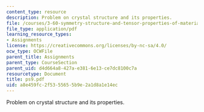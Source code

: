 ```yaml
---
content_type: resource
description: Problem on crystal structure and its properties.
file: /courses/3-60-symmetry-structure-and-tensor-properties-of-materials-fall-2005/a8e459fc2f5355655b9e2a1d8a1e14ec_ps9.pdf
file_type: application/pdf
learning_resource_types:
- Assignments
license: https://creativecommons.org/licenses/by-nc-sa/4.0/
ocw_type: OCWFile
parent_title: Assignments
parent_type: CourseSection
parent_uid: d4d664a8-427a-e381-6e13-ce7dc8100c7a
resourcetype: Document
title: ps9.pdf
uid: a8e459fc-2f53-5565-5b9e-2a1d8a1e14ec
---
```

Problem on crystal structure and its properties.